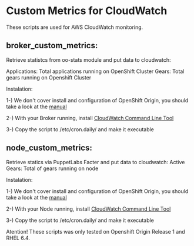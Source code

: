 Custom Metrics for CloudWatch
=============================

These scripts are used for AWS CloudWatch monitoring.

broker_custom_metrics:
----
Retrieve statistcs from oo-stats module and put data to cloudwatch:

Applications: Total applications running on OpenShift Cluster
Gears: Total gears running on Openshift Cluster

Instalation:

1-) We don't cover install and configuration of OpenShift Origin, you should take a look at the [manual](http://openshift.github.io/origin/file.install_origin_using_puppet.html)

2-) With your Broker running, install [CloudWatch Command Line Tool](http://aws.amazon.com/developertools/2534)

3-) Copy the script to /etc/cron.daily/ and make it executable 


node_custom_metrics:
----
Retrieve statics via PuppetLabs Facter and put data to cloudwatch:
Active Gears: Total of gears running on node

Instalation:

1-) We don't cover install and configuration of OpenShift Origin, you should take a look at the [manual](http://openshift.github.io/origin/file.install_origin_using_puppet.html)

2-) With your Node running, install [CloudWatch Command Line Tool](http://aws.amazon.com/developertools/2534)

3-) Copy the script to /etc/cron.daily/ and make it executable 



Atention!
These scripts was only tested on Openshift Origin Release 1 and RHEL 6.4.

